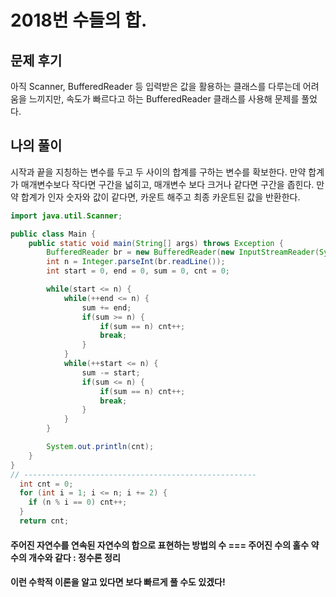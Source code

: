 # 2018번 수들의 합.

## 문제 후기

아직 Scanner, BufferedReader 등 입력받은 값을 활용하는 클래스를 다루는데 어려움을 느끼지만, 속도가 빠르다고 하는 BufferedReader 클래스를 사용해 문제를 풀었다.

## 나의 풀이

시작과 끝을 지칭하는 변수를 두고 두 사이의 합계를 구하는 변수를 확보한다.
만약 합계가 매개변수보다 작다면 구간을 넓히고, 매개변수 보다 크거나 같다면 구간을 좁힌다.
만약 합계가 인자 숫자와 값이 같다면, 카운트 해주고 최종 카운트된 값을 반환한다.

```java
import java.util.Scanner;

public class Main {
	public static void main(String[] args) throws Exception {
		BufferedReader br = new BufferedReader(new InputStreamReader(System.in));
		int n = Integer.parseInt(br.readLine());
		int start = 0, end = 0, sum = 0, cnt = 0;

		while(start <= n) {
			while(++end <= n) {
				sum += end;
				if(sum >= n) {
					if(sum == n) cnt++;
					break;
				}
			}
			while(++start <= n) {
				sum -= start;
				if(sum <= n) {
					if(sum == n) cnt++;
					break;
				}
			}
		}

		System.out.println(cnt);
	}
}
// ----------------------------------------------------
  int cnt = 0;
  for (int i = 1; i <= n; i += 2) {
    if (n % i == 0) cnt++;
  }
  return cnt;
```
#### 주어진 자연수를 연속된 자연수의 합으로 표현하는 방법의 수 === 주어진 수의 홀수 약수의 개수와 같다 : 정수론 정리 
#### 이런 수학적 이론을 알고 있다면 보다 빠르게 풀 수도 있겠다! 
